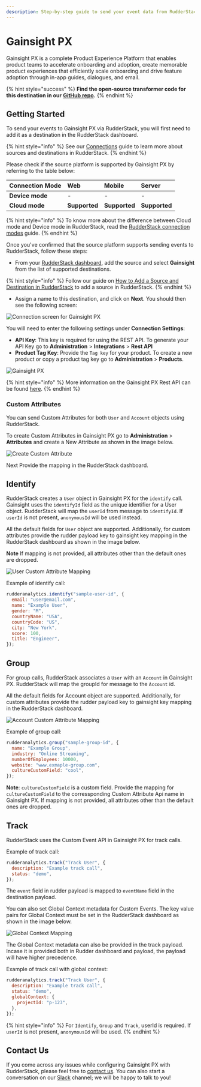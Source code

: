 ```yaml
---
description: Step-by-step guide to send your event data from RudderStack to Gainsight PX.
---
```


# Gainsight PX

Gainsight PX is a complete Product Experience Platform that enables product teams to accelerate onboarding and adoption, create memorable product experiences that efficiently scale onboarding and drive feature adoption through in-app guides, dialogues, and email.

{% hint style="success" %}
**Find the open-source transformer code for this destination in our** [**GitHub repo**](https://github.com/rudderlabs/rudder-transformer/tree/dest-gainsight-px)**.**
{% endhint %}

## Getting Started

To send your events to Gainsight PX via RudderStack, you will first need to add it as a destination in the RudderStack dashboard.

{% hint style="info" %}
See our [Connections](https://docs.rudderstack.com/connections) guide to learn more about sources and destinations in RudderStack.
{% endhint %}

Please check if the source platform is supported by Gainsight PX by referring to the table below:

| **Connection Mode** | **Web**       | **Mobile**    | **Server**    |
| :------------------ | :------------ | :------------ | :------------ |
| **Device mode**     | -             | -             | -             |
| **Cloud mode**      | **Supported** | **Supported** | **Supported** |

{% hint style="info" %}
To know more about the difference between Cloud mode and Device mode in RudderStack, read the [RudderStack connection modes](https://docs.rudderstack.com/get-started/rudderstack-connection-modes) guide.
{% endhint %}

Once you've confirmed that the source platform supports sending events to RudderStack, follow these steps:

- From your [RudderStack dashboard](https://app.rudderlabs.com/), add the source and select **Gainsight** from the list of supported destinations.

{% hint style="info" %}
Follow our guide on [How to Add a Source and Destination in RudderStack](https://docs.rudderstack.com/how-to-guides/adding-source-and-destination-rudderstack) to add a source in RudderStack.
{% endhint %}

- Assign a name to this destination, and click on **Next**. You should then see the following screen:

![Connection screen for Gainsight PX](../../.gitbook/assets/gainsight-px-connection-settings-1.png)

You will need to enter the following settings under **Connection Settings**:

- **API Key**: This key is required for using the REST API. To generate your API Key go to **Administration** > **Integrations** > **Rest API**
- **Product Tag Key**: Provide the `Tag key` for your product. To create a new product or copy a product tag key go to **Administration** > **Products**.

![Gainsight PX](../../.gitbook/assets/gainsight-px-product-tag.png)

{% hint style="info" %}
More information on the Gainsight PX Rest API can be found [here](https://support.gainsight.com/PX/API_for_Developers/02Usage_of_Different_APIs/Work_with_the_Gainsight_PX_REST_API).
{% endhint %}

### Custom Attributes

You can send Custom Attributes for both `User` and `Account` objects using RudderStack.

To create Custom Attributes in Gainsight PX go to **Administration** > **Attributes** and create a New Attribute as shown in the image below.

![Create Custom Attribute](../../.gitbook/assets/gainsight-px-create-attribute.png)

Next Provide the mapping in the RudderStack dashboard.

## Identify

RudderStack creates a `User` object in Gainsight PX for the `identify` call. Gainsight uses the `identifyId` field as the unique identifier for a User object. RudderStack will map the `userId` from message to `identifyId`. If `userId` is not present, `anonymousId` will be used instead.

All the default fields for `User` object are supported. Additionally, for custom attributes provide the rudder payload key to gainsight key mapping in the RudderStack dashboard as shown in the image below.

**Note** If mapping is not provided, all attributes other than the default ones are dropped.

![User Custom Attribute Mapping](../../.gitbook/assets/gainsight-px-user-attribute-mapping-1.png)

Example of identify call:

```javascript
rudderanalytics.identify("sample-user-id", {
  email: "user@email.com",
  name: "Example User",
  gender: "M",
  countryName: "USA",
  countryCode: "US",
  city: "New York",
  score: 100,
  title: "Engineer",
});
```

## Group

For group calls, RudderStack associates a `User` with an `Account` in Gainsight PX. RudderStack will map the groupId for message to the `Account` id.

All the default fields for Account object are supported. Additionally, for custom attributes provide the rudder payload key to gainsight key mapping in the RudderStack dashboard.

![Account Custom Attribute Mapping](../../.gitbook/assets/gainsight-px-account-custom-attribute-mapping.png)

Example of group call:

```javascript
rudderanalytics.group("sample-group-id", {
  name: "Example Group",
  industry: "Online Streaming",
  numberOfEmployees: 10000,
  website: "www.exmaple-group.com",
  cultureCustomField: "cool",
});
```

**Note**: `cultureCustomField` is a custom field. Provide the mapping for `cultureCustomField` to the corressponding Custom Attribute Api name in Gainsight PX. If mapping is not provided, all attributes other than the default ones are dropped.

## Track

RudderStack uses the Custom Event API in Gainsight PX for track calls.

Example of track call:

```javascript
rudderanalytics.track("Track User", {
  description: "Example track call",
  status: "demo",
});
```

The `event` field in rudder payload is mapped to `eventName` field in the destination payload.

You can also set Global Context metadata for Custom Events. The key value pairs for Global Context must be set in the RudderStack dashboard as shown in the image below.

![Global Context Mapping](../../.gitbook/assets/gainsight-px-global-context.png)

The Global Context metadata can also be provided in the track payload. Incase it is provided both in Rudder dashboard and payload, the payload will have higher precedence.

Example of track call with global context:

```javascript
rudderanalytics.track("Track User", {
  description: "Example track call",
  status: "demo",
  globalContext: {
    projectId: "p-123",
  },
});
```

{% hint style="info" %}
For `Identify`, `Group` and `Track`, userId is required. If `userId` is not present, `anonymousId` will be used.
{% endhint %}

## Contact Us

If you come across any issues while configuring Gainsight PX with RudderStack, please feel free to [contact us](mailto:%20docs@rudderstack.com). You can also start a conversation on our [Slack](https://resources.rudderstack.com/join-rudderstack-slack) channel; we will be happy to talk to you!
